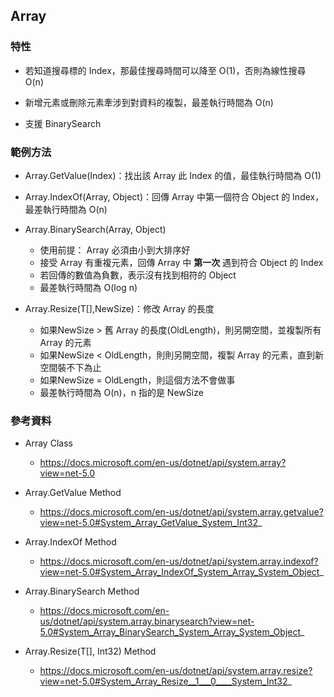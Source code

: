 ## Array

### 特性

* 若知道搜尋標的 Index，那最佳搜尋時間可以降至 O(1)，否則為線性搜尋 O(n)

* 新增元素或刪除元素牽涉到對資料的複製，最差執行時間為 O(n)

* 支援 BinarySearch


### 範例方法

* Array.GetValue(Index)：找出該 Array 此 Index 的值，最佳執行時間為 O(1)

* Array.IndexOf(Array, Object)：回傳 Array 中第一個符合 Object 的 Index，最差執行時間為 O(n)

* Array.BinarySearch(Array, Object)
  * 使用前提： Array 必須由小到大排序好
  * 接受 Array 有重複元素，回傳 Array 中 **第一次** 遇到符合 Object 的 Index
  * 若回傳的數值為負數，表示沒有找到相符的 Object
  * 最差執行時間為 O(log n)

* Array.Resize<T>(T[],NewSize)：修改 Array 的長度
  * 如果NewSize > 舊 Array 的長度(OldLength)，則另開空間，並複製所有 Array 的元素
  * 如果NewSize < OldLength，則則另開空間，複製 Array 的元素，直到新空間裝不下為止
  * 如果NewSize = OldLength，則這個方法不會做事
  * 最差執行時間為 O(n)，n 指的是 NewSize


### 參考資料

* Array Class
  * https://docs.microsoft.com/en-us/dotnet/api/system.array?view=net-5.0

* Array.GetValue Method
  * https://docs.microsoft.com/en-us/dotnet/api/system.array.getvalue?view=net-5.0#System_Array_GetValue_System_Int32_

* Array.IndexOf Method
  * https://docs.microsoft.com/en-us/dotnet/api/system.array.indexof?view=net-5.0#System_Array_IndexOf_System_Array_System_Object_

* Array.BinarySearch Method
  * https://docs.microsoft.com/en-us/dotnet/api/system.array.binarysearch?view=net-5.0#System_Array_BinarySearch_System_Array_System_Object_

* Array.Resize<T>(T[], Int32) Method
  * https://docs.microsoft.com/en-us/dotnet/api/system.array.resize?view=net-5.0#System_Array_Resize__1___0____System_Int32_